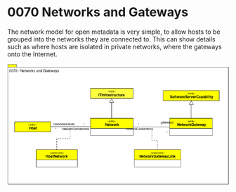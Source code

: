 <!-- SPDX-License-Identifier: Apache-2.0 -->

# 0070 Networks and Gateways

The network model for open metadata is very simple,
to allow hosts to be grouped into the networks they are connected to.
This can show details such as where hosts are isolated in private networks,
where the gateways onto the Internet. 

![UML](0070-Networks-and-Gateways.png)